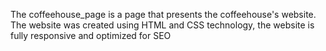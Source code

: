 The coffeehouse_page is a page that presents the coffeehouse's website. The website was created using HTML and CSS technology, the website is fully responsive and optimized for SEO
